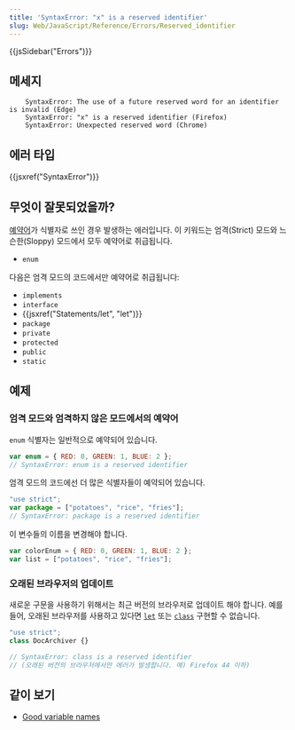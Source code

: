 ```yaml
---
title: 'SyntaxError: "x" is a reserved identifier'
slug: Web/JavaScript/Reference/Errors/Reserved_identifier
---
```


{{jsSidebar("Errors")}}

## 메세지

```
    SyntaxError: The use of a future reserved word for an identifier is invalid (Edge)
    SyntaxError: "x" is a reserved identifier (Firefox)
    SyntaxError: Unexpected reserved word (Chrome)
```

## 에러 타입

{{jsxref("SyntaxError")}}

## 무엇이 잘못되었을까?

[예약어](/en-US/docs/Web/JavaScript/Reference/Lexical_grammar#Keywords)가 식별자로 쓰인 경우 발생하는 에러입니다. 이 키워드는 엄격(Strict) 모드와 느슨한(Sloppy) 모드에서 모두 예약어로 취급됩니다.

- `enum`

다음은 엄격 모드의 코드에서만 예약어로 취급됩니다:

- `implements`
- `interface`
- {{jsxref("Statements/let", "let")}}
- `package`
- `private`
- `protected`
- `public`
- `static`

## 예제

### 엄격 모드와 엄격하지 않은 모드에서의 예약어

`enum` 식별자는 일반적으로 예약되어 있습니다.

```js example-bad
var enum = { RED: 0, GREEN: 1, BLUE: 2 };
// SyntaxError: enum is a reserved identifier
```

엄격 모드의 코드에선 더 많은 식별자들이 예약되어 있습니다.

```js example-bad
"use strict";
var package = ["potatoes", "rice", "fries"];
// SyntaxError: package is a reserved identifier
```

이 변수들의 이름을 변경해야 합니다.

```js example-good
var colorEnum = { RED: 0, GREEN: 1, BLUE: 2 };
var list = ["potatoes", "rice", "fries"];
```

### 오래된 브라우저의 업데이트

새로운 구문을 사용하기 위해서는 최근 버전의 브라우저로 업데이트 해야 합니다. 예를 들어, 오래된 브라우저를 사용하고 있다면 [`let`](/en-US/docs/Web/JavaScript/Reference/Statements/let) 또는 [`class`](/en-US/docs/Web/JavaScript/Reference/Statements/class) 구현할 수 없습니다.

```js
"use strict";
class DocArchiver {}

// SyntaxError: class is a reserved identifier
// (오래된 버전의 브라우저에서만 에러가 발생합니다. 예) Firefox 44 이하)
```

## 같이 보기

- [Good variable names](http://wiki.c2.com/?GoodVariableNames)
